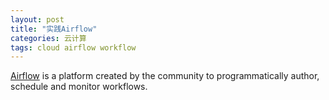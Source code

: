 ```yaml
---
layout: post
title: "实践Airflow"
categories: 云计算
tags: cloud airflow workflow
---
```


[Airflow](https://airflow.apache.org/) is a platform created by the community to programmatically author, schedule and monitor workflows.